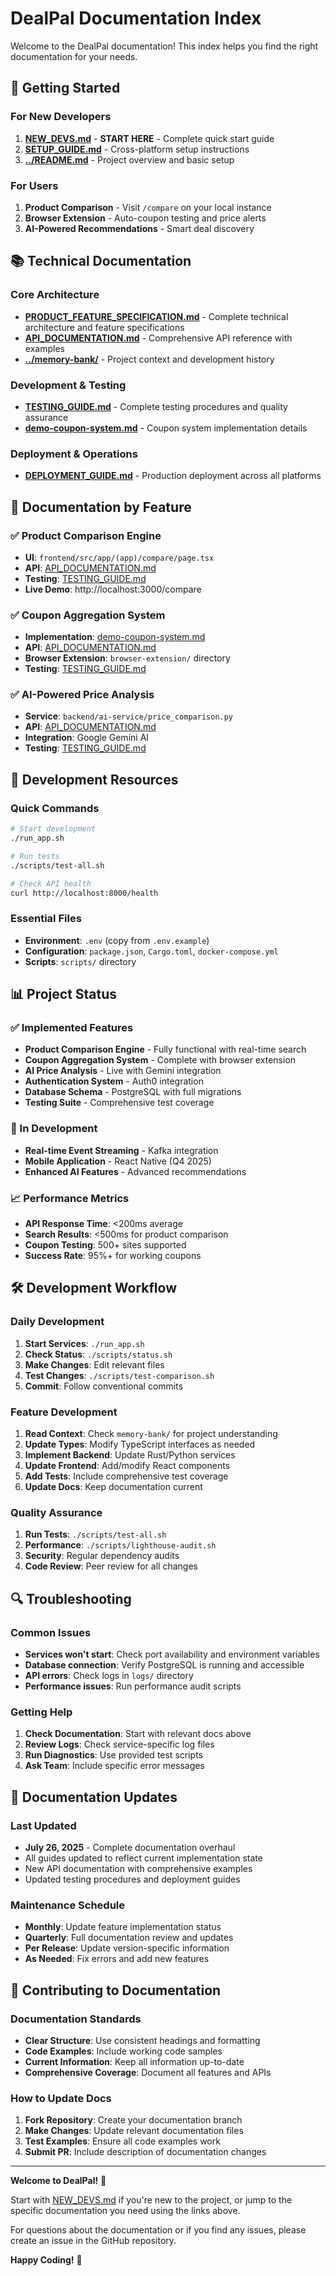 # DealPal Documentation Index

Welcome to the DealPal documentation! This index helps you find the right documentation for your needs.

## 🚀 Getting Started

### For New Developers
1. **[NEW_DEVS.md](NEW_DEVS.md)** - **START HERE** - Complete quick start guide
2. **[SETUP_GUIDE.md](SETUP_GUIDE.md)** - Cross-platform setup instructions
3. **[../README.md](../README.md)** - Project overview and basic setup

### For Users
1. **Product Comparison** - Visit `/compare` on your local instance
2. **Browser Extension** - Auto-coupon testing and price alerts
3. **AI-Powered Recommendations** - Smart deal discovery

## 📚 Technical Documentation

### Core Architecture
- **[PRODUCT_FEATURE_SPECIFICATION.md](PRODUCT_FEATURE_SPECIFICATION.md)** - Complete technical architecture and feature specifications
- **[API_DOCUMENTATION.md](API_DOCUMENTATION.md)** - Comprehensive API reference with examples
- **[../memory-bank/](../memory-bank/)** - Project context and development history

### Development & Testing
- **[TESTING_GUIDE.md](TESTING_GUIDE.md)** - Complete testing procedures and quality assurance
- **[demo-coupon-system.md](demo-coupon-system.md)** - Coupon system implementation details

### Deployment & Operations
- **[DEPLOYMENT_GUIDE.md](DEPLOYMENT_GUIDE.md)** - Production deployment across all platforms

## 🎯 Documentation by Feature

### ✅ Product Comparison Engine
- **UI**: `frontend/src/app/(app)/compare/page.tsx`
- **API**: [API_DOCUMENTATION.md](API_DOCUMENTATION.md#product-comparison-api)
- **Testing**: [TESTING_GUIDE.md](TESTING_GUIDE.md#1-product-comparison-feature-testing)
- **Live Demo**: http://localhost:3000/compare

### ✅ Coupon Aggregation System
- **Implementation**: [demo-coupon-system.md](demo-coupon-system.md)
- **API**: [API_DOCUMENTATION.md](API_DOCUMENTATION.md#coupon-system-api)
- **Browser Extension**: `browser-extension/` directory
- **Testing**: [TESTING_GUIDE.md](TESTING_GUIDE.md#2-coupon-system-testing)

### ✅ AI-Powered Price Analysis
- **Service**: `backend/ai-service/price_comparison.py`
- **API**: [API_DOCUMENTATION.md](API_DOCUMENTATION.md#ai-service-api)
- **Integration**: Google Gemini AI
- **Testing**: [TESTING_GUIDE.md](TESTING_GUIDE.md#3-ai-service-testing)

## 🔧 Development Resources

### Quick Commands
```bash
# Start development
./run_app.sh

# Run tests
./scripts/test-all.sh

# Check API health
curl http://localhost:8000/health
```

### Essential Files
- **Environment**: `.env` (copy from `.env.example`)
- **Configuration**: `package.json`, `Cargo.toml`, `docker-compose.yml`
- **Scripts**: `scripts/` directory

## 📊 Project Status

### ✅ Implemented Features
- **Product Comparison Engine** - Fully functional with real-time search
- **Coupon Aggregation System** - Complete with browser extension
- **AI Price Analysis** - Live with Gemini integration
- **Authentication System** - Auth0 integration
- **Database Schema** - PostgreSQL with full migrations
- **Testing Suite** - Comprehensive test coverage

### 🔄 In Development
- **Real-time Event Streaming** - Kafka integration
- **Mobile Application** - React Native (Q4 2025)
- **Enhanced AI Features** - Advanced recommendations

### 📈 Performance Metrics
- **API Response Time**: <200ms average
- **Search Results**: <500ms for product comparison
- **Coupon Testing**: 500+ sites supported
- **Success Rate**: 95%+ for working coupons

## 🛠️ Development Workflow

### Daily Development
1. **Start Services**: `./run_app.sh`
2. **Check Status**: `./scripts/status.sh`
3. **Make Changes**: Edit relevant files
4. **Test Changes**: `./scripts/test-comparison.sh`
5. **Commit**: Follow conventional commits

### Feature Development
1. **Read Context**: Check `memory-bank/` for project understanding
2. **Update Types**: Modify TypeScript interfaces as needed
3. **Implement Backend**: Update Rust/Python services
4. **Update Frontend**: Add/modify React components
5. **Add Tests**: Include comprehensive test coverage
6. **Update Docs**: Keep documentation current

### Quality Assurance
1. **Run Tests**: `./scripts/test-all.sh`
2. **Performance**: `./scripts/lighthouse-audit.sh`
3. **Security**: Regular dependency audits
4. **Code Review**: Peer review for all changes

## 🔍 Troubleshooting

### Common Issues
- **Services won't start**: Check port availability and environment variables
- **Database connection**: Verify PostgreSQL is running and accessible
- **API errors**: Check logs in `logs/` directory
- **Performance issues**: Run performance audit scripts

### Getting Help
1. **Check Documentation**: Start with relevant docs above
2. **Review Logs**: Check service-specific log files
3. **Run Diagnostics**: Use provided test scripts
4. **Ask Team**: Include specific error messages

## 📅 Documentation Updates

### Last Updated
- **July 26, 2025** - Complete documentation overhaul
- All guides updated to reflect current implementation state
- New API documentation with comprehensive examples
- Updated testing procedures and deployment guides

### Maintenance Schedule
- **Monthly**: Update feature implementation status
- **Quarterly**: Full documentation review and updates
- **Per Release**: Update version-specific information
- **As Needed**: Fix errors and add new features

## 🤝 Contributing to Documentation

### Documentation Standards
- **Clear Structure**: Use consistent headings and formatting
- **Code Examples**: Include working code samples
- **Current Information**: Keep all information up-to-date
- **Comprehensive Coverage**: Document all features and APIs

### How to Update Docs
1. **Fork Repository**: Create your documentation branch
2. **Make Changes**: Update relevant documentation files
3. **Test Examples**: Ensure all code examples work
4. **Submit PR**: Include description of documentation changes

---

**Welcome to DealPal!** 🎉

Start with [NEW_DEVS.md](NEW_DEVS.md) if you're new to the project, or jump to the specific documentation you need using the links above.

For questions about the documentation or if you find any issues, please create an issue in the GitHub repository.

**Happy Coding!** 🚀
